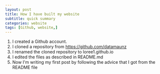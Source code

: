 ```yaml
---
layout: post
title: How I have built my website
subtitle: quick summary
categories: website
tags: [Github, website,]
---
```


1. I created a Github account.
2. I cloned a repository from https://github.com/datamaunz
3. I renamed the cloned repository to loree1.github.io
4. I edited the files as described in README.md
5. Now I'm writing my first post by following the advice that I got from the README file
